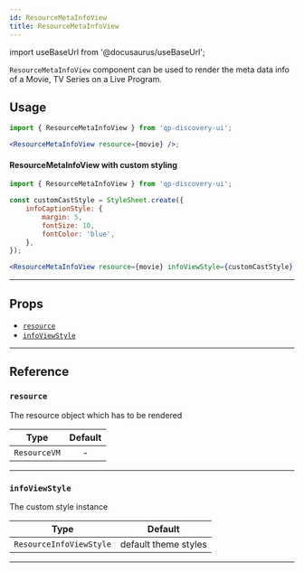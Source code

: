 ```yaml
---
id: ResourceMetaInfoView
title: ResourceMetaInfoView
---
```


import useBaseUrl from '@docusaurus/useBaseUrl';

`ResourceMetaInfoView` component can be used to render the meta data info of a Movie, TV Series on a Live Program.

## Usage

```jsx
import { ResourceMetaInfoView } from 'qp-discovery-ui';

<ResourceMetaInfoView resource={movie} />;
```

#### ResourceMetaInfoView with custom styling

```jsx
import { ResourceMetaInfoView } from 'qp-discovery-ui';

const customCastStyle = StyleSheet.create({
    infoCaptionStyle: {
        margin: 5,
        fontSize: 10,
        fontColor: 'blue',
    },
});

<ResourceMetaInfoView resource={movie} infoViewStyle={customCastStyle} />;
```

---

## Props

-   [`resource`](#resource)
-   [`infoViewStyle`](#infoViewStyle)

---

## Reference

### `resource`

The resource object which has to be rendered

|     Type     | Default |
| :----------: | :-----: |
| `ResourceVM` |    -    |

---

### `infoViewStyle`

The custom style instance

|          Type           |       Default        |
| :---------------------: | :------------------: |
| `ResourceInfoViewStyle` | default theme styles |

---
